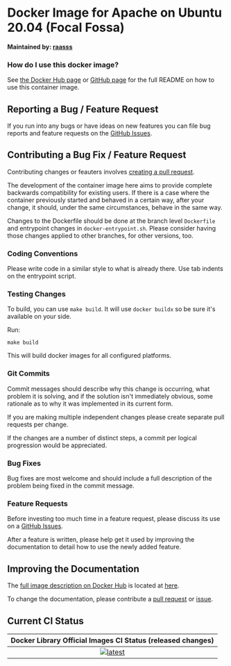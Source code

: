 # Docker Image for Apache on Ubuntu 20.04 (Focal Fossa)

**Maintained by: [raasss](https://github.com/raasss/)**

### How do I use this docker image?

See [the Docker Hub page](https://hub.docker.com/repository/docker/raasss/apache-ubuntu-20.04/general) or [GitHub page](https://github.com/raasss/docker-apache-ubuntu-20.04/blob/main/README.docker.io.md) for the full README on how to use this container image.

## Reporting a Bug / Feature Request

If you run into any bugs or have ideas on new features you can file bug reports and feature requests on the [GitHub Issues](https://github.com/raasss/docker-apache-ubuntu-20.04/issues).

## Contributing a Bug Fix / Feature Request

Contributing changes or feauters involves [creating a pull request](https://github.com/raasss/docker-apache-ubuntu-20.04/pulls).

The development of the container image here aims to provide complete backwards compatibility for existing users. If there is a case where the container previously started and behaved in a certain way, after your change, it should, under the same circumstances, behave in the same way.

Changes to the Dockerfile should be done at the branch level `Dockerfile` and entrypoint changes in `docker-entrypoint.sh`. Please consider having those changes applied to other branches, for other versions, too.

### Coding Conventions

Please write code in a similar style to what is already there. Use tab indents on the entrypoint script.

### Testing Changes

To build, you can use `make build`. It will use `docker buildx` so be sure it's available on your side.

Run:
```
make build
```

This will build docker images for all configured platforms.

### Git Commits

Commit messages should describe why this change is occurring, what problem it is solving, and if the solution isn't immediately obvious, some rationale as to why it was implemented in its current form. 

If you are making multiple independent changes please create separate pull requests per change.

If the changes are a number of distinct steps, a commit per logical progression would be appreciated.

### Bug Fixes

Bug fixes are most welcome and should include a full description of the problem being fixed in the commit message.

### Feature Requests

Before investing too much time in a feature request, please discuss its use on a [GitHub Issues](https://github.com/raasss/docker-apache-ubuntu-20.04/issues).

After a feature is written, please help get it used by improving the documentation to detail how to use the newly added feature.

## Improving the Documentation

The [full image description on Docker Hub](https://hub.docker.com/r/raasss/apache-ubuntu-20.04) is located at [here](https://github.com/raasss/docker-apache-ubuntu-20.04/blob/main/README.docker.io.md).

To change the documentation, please contribute a [pull request](https://github.com/raasss/docker-apache-ubuntu-20.04/pulls) or [issue](https://github.com/raasss/docker-apache-ubuntu-20.04/issues).


## Current CI Status

| Docker Library Official Images CI Status (released changes) |
|:-:|
| [![latest](https://github.com/raasss/docker-apache-ubuntu-20.04/actions/workflows/latest.yml/badge.svg)](https://github.com/raasss/docker-apache-ubuntu-20.04/actions/workflows/latest.yml) |
